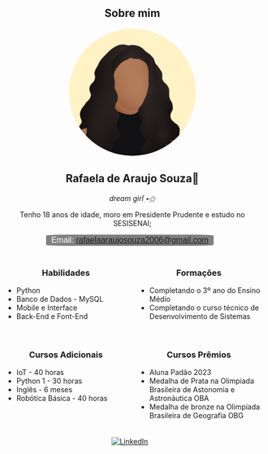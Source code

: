 <div style="text-align: center;">
    <h2>Sobre mim</h2>
</div>

<div style="text-align: center;">
    <img src="imagem.jpg" alt="Texto alternativo da imagem" style="border-radius: 100%; width: 250px; height: 250px; object-fit: cover;">
</div>

<div style="text-align: center;">
    <h2>Rafaela de Araujo Souza👑</h2>
    <em>dream girl๋࣭ ⭑⚝</em>
</div>

<p style="text-align: center;">
    Tenho 18 anos de idade, moro em Presidente Prudente e estudo no SESISENAI;
</p>

<div style="text-align: center; margin-bottom: 20px;">
    <button style="background-color: #808080; color: white; border: none; padding: 2px 10px; font-size: 16px; margin-right: 10px; border-radius: 10%">
        Email: <a href="mailto:rafaelaaraujosouza2006@gmail.com">rafaelaaraujosouza2006@gmail.com</a>
    </button>
  
</div>

<div style="display: flex; justify-content: center; margin-bottom: 20px;">

<div style="text-align: center; width: 50%; margin-right: 20px;">
        <h3>Habilidades</h3>
        <ul style="text-align: left;">
            <li>Python</li>
            <li>Banco de Dados - MySQL</li>
            <li>Mobile e Interface</li>
            <li>Back-End e Font-End</li>
        </ul>
    </div>

<div style="text-align: center; width: 50%;">
        <h3>Formações</h3>
        <ul style="text-align: left;">
            <li>Completando o 3º ano do Ensino Médio</li>
            <li>Completando o curso técnico de Desenvolvimento de Sistemas</li>
        </ul>
    </div>

</div>

<div style="display: flex; justify-content: center; margin-bottom: 20px;">

<div style="text-align: center; width: 50%; margin-right: 20px;">
        <h3>Cursos Adicionais</h3>
        <ul style="text-align: left;">
            <li>IoT - 40 horas</li>
            <li>Python 1 - 30 horas</li>
            <li>Inglês - 6 meses</li>
            <li>Robótica Básica - 40 horas</li>
        </ul>
    </div>

<div style="text-align: center; width: 50%;">
        <h3>Cursos Prêmios</h3>
        <ul style="text-align: left;">
            <li>Aluna Padão 2023</li>
            <li>Medalha de Prata na Olimpiada Brasileira de Astonomia e Astronáutica OBA</li>
            <li>Medalha de bronze na Olimpíada Brasileira de Geografia OBG</li>
        </ul>
    </div>

</div>

<div style="text-align: center;">
    <a href="https://www.linkedin.com/in/rafaela-souza-9b9a942ab" target="_blank" style="margin-right: 10px;">
        <img src="https://img.shields.io/badge/LinkedIn-0077B5?style=for-the-badge&logo=linkedin&logoColor=white" alt="LinkedIn">
    </a>
    
</div>
